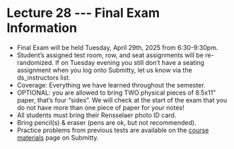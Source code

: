 # Lecture 28 --- Final Exam Information

- Final Exam will be held Tuesday, April 29th, 2025 from 6:30-9:30pm.
- Student’s assigned test room, row, and seat assignments will be re-randomized. If on Tuesday evening you still don’t have a seating assignment when you log onto Submitty, let us know via the ds_instructors list.
- Coverage: Everything we have learned throughout the semester. 
- OPTIONAL: you are allowed to bring TWO physical pieces of 8.5x11” paper, that’s four “sides”. We will check at the start of the exam that you do not have more than one piece of paper for your notes!
- All students must bring their Rensselaer photo ID card.
- Bring pencil(s) & eraser (pens are ok, but not recommended).
- Practice problems from previous tests are available on the [course materials](https://submitty.cs.rpi.edu/courses/s25/csci1200/course_materials) page on Submitty.

